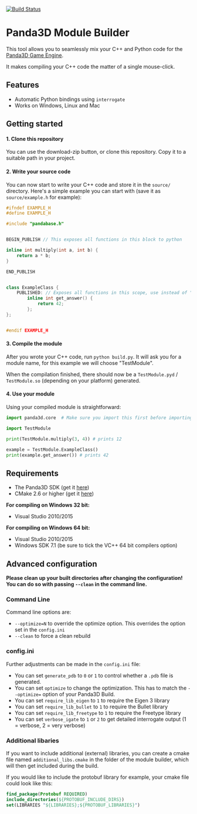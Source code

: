 [![Build Status](https://travis-ci.org/tobspr/P3DModuleBuilder.svg?branch=master)](https://travis-ci.org/tobspr/P3DModuleBuilder)

# Panda3D Module Builder

This tool allows you to seamlessly mix your C++ and Python code for the 
<a href="http://github.com/panda3d/panda3d">Panda3D Game Engine</a>.

It makes compiling your C++ code the matter of a single mouse-click.


## Features

 - Automatic Python bindings using `interrogate`
 - Works on Windows, Linux and Mac

## Getting started


#### 1. Clone this repository

You can use the download-zip button, or clone this repository. Copy it to a
suitable path in your project.

#### 2. Write your source code

You can now start to write your C++ code and store it in the `source/` directory.
Here's a simple example you can start with (save it as `source/example.h` for example):

```cpp
#ifndef EXAMPLE_H
#define EXAMPLE_H

#include "pandabase.h"


BEGIN_PUBLISH // This exposes all functions in this block to python

inline int multiply(int a, int b) {
    return a * b;
}

END_PUBLISH


class ExampleClass {
    PUBLISHED: // Exposes all functions in this scope, use instead of "public:"
        inline int get_answer() {
            return 42;
        };
};


#endif EXAMPLE_H
```

#### 3. Compile the module

After you wrote your C++ code, run `python build.py`. It will ask you for
a module name, for this example we will choose "TestModule".

When the compilation finished, there should now be a `TestModule.pyd` / `TestModule.so` (depending on your platform) generated.

#### 4. Use your module

Using your compiled module is straightforward:

```python
import panda3d.core  # Make sure you import this first before importing your module

import TestModule

print(TestModule.multiply(3, 4)) # prints 12

example = TestModule.ExampleClass()
print(example.get_answer()) # prints 42

```



#### 

## Requirements

- The Panda3D SDK (get it <a href="http://www.panda3d.org/download.php?sdk">here</a>)
- CMake 2.6 or higher (get it <a href="https://cmake.org/download/">here</a>)


**For compiling on Windows 32 bit:**

- Visual Studio 2010/2015

**For compiling on Windows 64 bit:**

- Visual Studio 2010/2015
- Windows SDK 7.1 (be sure to tick the VC++ 64 bit compilers option)


## Advanced configuration

**Please clean up your built directories after changing the configuration! You can
do so with passing `--clean` in the command line.**


### Command Line
Command line options are:

- `--optimize=N` to override the optimize option. This overrides the option set in the `config.ini`
- `--clean` to force a clean rebuild

### config.ini
Further adjustments can be made in the `config.ini` file:

- You can set `generate_pdb` to `0` or `1` to control whether a `.pdb` file is generated.
- You can set `optimize` to change the optimization. This has to match the `--optimize=` option of your Panda3D Build.
- You can set `require_lib_eigen` to `1` to require the Eigen 3 library
- You can set `require_lib_bullet` to `1` to require the Bullet library
- You can set `require_lib_freetype` to `1` to require the Freetype library
- You can set `verbose_igate` to `1` or `2` to get detailed interrogate output (1 = verbose, 2 = very verbose)

### Additional libaries

If you want to include additional (external) libraries, you can create a
cmake file named `additional_libs.cmake` in the folder of the module builder,
which will then get included during the build.

If you would like to include the protobuf library for example, your cmake file could look like this:

```cmake
find_package(Protobuf REQUIRED)
include_directories(${PROTOBUF_INCLUDE_DIRS})
set(LIBRARIES "${LIBRARIES};${PROTOBUF_LIBRARIES}")

```

